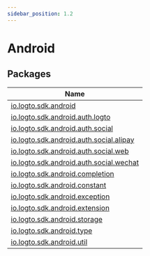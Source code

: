 ```yaml
---
sidebar_position: 1.2
---
```


# Android


## Packages

| Name |
|---|
| [io.logto.sdk.android](io.logto.sdk.android/index.md) |
| [io.logto.sdk.android.auth.logto](io.logto.sdk.android.auth.logto/index.md) |
| [io.logto.sdk.android.auth.social](io.logto.sdk.android.auth.social/index.md) |
| [io.logto.sdk.android.auth.social.alipay](io.logto.sdk.android.auth.social.alipay/index.md) |
| [io.logto.sdk.android.auth.social.web](io.logto.sdk.android.auth.social.web/index.md) |
| [io.logto.sdk.android.auth.social.wechat](io.logto.sdk.android.auth.social.wechat/index.md) |
| [io.logto.sdk.android.completion](io.logto.sdk.android.completion/index.md) |
| [io.logto.sdk.android.constant](io.logto.sdk.android.constant/index.md) |
| [io.logto.sdk.android.exception](io.logto.sdk.android.exception/index.md) |
| [io.logto.sdk.android.extension](io.logto.sdk.android.extension/index.md) |
| [io.logto.sdk.android.storage](io.logto.sdk.android.storage/index.md) |
| [io.logto.sdk.android.type](io.logto.sdk.android.type/index.md) |
| [io.logto.sdk.android.util](io.logto.sdk.android.util/index.md) |
